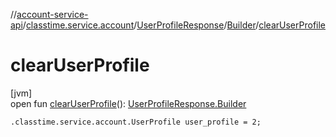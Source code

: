 //[account-service-api](../../../../index.md)/[classtime.service.account](../../index.md)/[UserProfileResponse](../index.md)/[Builder](index.md)/[clearUserProfile](clear-user-profile.md)

# clearUserProfile

[jvm]\
open fun [clearUserProfile](clear-user-profile.md)(): [UserProfileResponse.Builder](index.md)

`.classtime.service.account.UserProfile user_profile = 2;`
